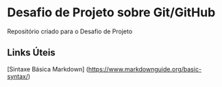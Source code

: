 # Desafio de Projeto sobre Git/GitHub
Repositório criado para o Desafio de Projeto
## Links Úteis
[Sintaxe Básica Markdown] (https://www.markdownguide.org/basic-syntax/)
